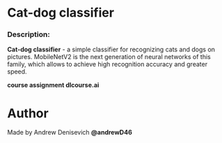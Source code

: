 # Сat-dog classifier

### Description:
**Cat-dog classifier** - a simple classifier for recognizing cats and dogs on pictures.
MobileNetV2 is the next generation of neural networks of this family, which allows to achieve high recognition accuracy and greater speed.

**course assignment dlcourse.ai**
# Author
Made by Andrew Denisevich **@andrewD46**
